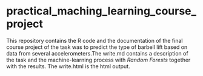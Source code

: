 # practical_maching_learning_course_project
This repository contains the R code and the documentation of the final course project of the task was to predict the type of barbell lift based on data from several accelerometers.The write.md contains a description of the task and the machine-learning process with *Random Forests* together with the results. The write.html is the html output.
